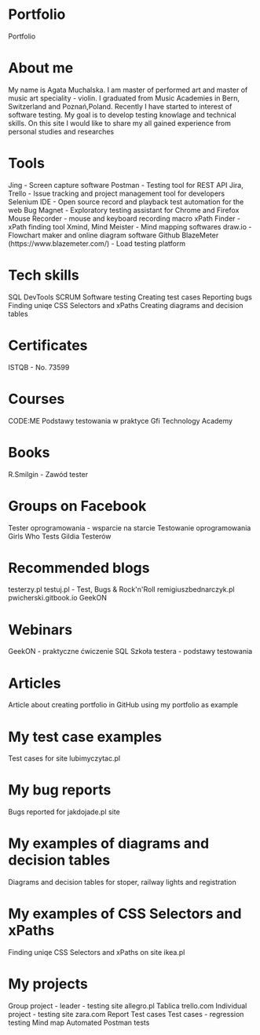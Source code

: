 # Portfolio
Portfolio
<h1>About me</h1>
My name is Agata Muchalska. I am master of performed art and master of music art speciality - violin. I graduated from Music Academies in Bern, Switzerland and Poznań,Poland. Recently I have started to interest of software testing. My goal is to develop testing knowlage and technical skills. On this site I would like to share my all gained experience from personal studies and researches

<h1>Tools</h1>
Jing - Screen capture software
Postman - Testing tool for REST API
Jira, Trello - Issue tracking and project management tool for developers
Selenium IDE - Open source record and playback test automation for the web
Bug Magnet - Exploratory testing assistant for Chrome and Firefox
Mouse Recorder - mouse and keyboard recording macro
xPath Finder - xPath finding tool
Xmind, Mind Meister - Mind mapping softwares
draw.io - Flowchart maker and online diagram software
Github
BlazeMeter (https://www.blazemeter.com/) - Load testing platform

<h1>Tech skills</h1>
SQL
DevTools
SCRUM
Software testing
Creating test cases
Reporting bugs
Finding uniqe CSS Selectors and xPaths
Creating diagrams and decision tables

<h1>Certificates</h1>
ISTQB - No. 73599

<h1>Courses</h1>
CODE:ME Podstawy testowania w praktyce
Gfi Technology Academy

<h1>Books</h1>
R.Smilgin - Zawód tester

<h1>Groups on Facebook</h1>
Tester oprogramowania - wsparcie na starcie
Testowanie oprogramowania
Girls Who Tests
Gildia Testerów

<h1>Recommended blogs</h1>
testerzy.pl
testuj.pl - Test, Bugs & Rock'n'Roll
remigiuszbednarczyk.pl
pwicherski.gitbook.io
GeekON

<h1>Webinars</h1>
GeekON - praktyczne ćwiczenie SQL
Szkoła testera - podstawy testowania

<h1>Articles</h1>
Article about creating portfolio in GitHub using my portfolio as example

<h1>My test case examples</h1>
Test cases for site lubimyczytac.pl

<h1>My bug reports</h1>
Bugs reported for jakdojade.pl site

<h1>My examples of diagrams and decision tables</h1>
Diagrams and decision tables for stoper, railway lights and registration

<h1>My examples of CSS Selectors and xPaths</h1>
Finding uniqe CSS Selectors and xPaths on site ikea.pl

<h1>My projects</h1>
Group project - leader - testing site allegro.pl
Tablica trello.com
Individual project - testing site zara.com
Report
Test cases
Test cases - regression testing
Mind map
Automated Postman tests